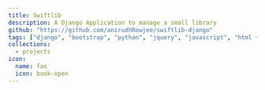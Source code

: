 ```yaml
---
title: Swiftlib
description: A Django Application to manage a small library
github: "https://github.com/anirudhRowjee/swiftlib-django"
tags: ["django", "bootstrap", "python", "jquery", "javascript", "html + css"]
collections:
  - projects
icon:
  name: fas
  icon: book-open
---
```

